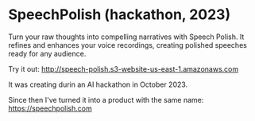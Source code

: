 # SpeechPolish (hackathon, 2023)
Turn your raw thoughts into compelling narratives with Speech Polish. It refines and enhances your voice recordings, creating polished speeches ready for any audience.

Try it out: http://speech-polish.s3-website-us-east-1.amazonaws.com

It was creating durin an AI hackathon in October 2023.

Since then I've turned it into a product with the same name: https://speechpolish.com
